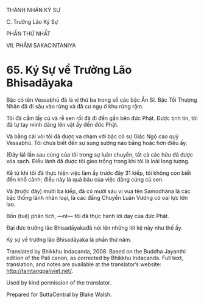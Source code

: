 THÁNH NHÂN KÝ SỰ

C. Trưởng Lão Ký Sự

PHẦN THỨ NHẤT

VII. PHẨM SAKACINTANIYA

# 65\. Ký Sự về Trưởng Lão Bhisadāyaka

Bậc có tên Vessabhū đã là vị thứ ba trong số các bậc Ẩn Sĩ. Bậc Tối Thượng Nhân đã đi sâu vào rừng và đã cư ngụ ở khu rừng rậm.

Tôi đã cầm lấy củ và rễ sen rồi đã đi đến gần bên đức Phật. Được tịnh tín, tôi đã tự tay mình dâng lên vật ấy đến đức Phật.

Và bằng cái vòi tôi đã được va chạm với bậc có sự Giác Ngộ cao quý Vessabhū. Tôi chưa biết đến sự sung sướng nào bằng hoặc hơn điều ấy.

(Đây là) lần sau cùng của tôi trong sự luân chuyển, tất cả các hữu đã được xóa sạch. Điều lành đã được tôi gieo trồng trong khi tôi là loài long tượng.

Kể từ khi tôi đã thực hiện việc làm ấy trước đây 31 kiếp, tôi không còn biết đến khổ cảnh; điều này là quả báu của việc dâng cúng củ sen.

Và (trước đây) mười ba kiếp, đã có mười sáu vị vua tên Samodhāna là các bậc thống lãnh nhân loại, là các đấng Chuyển Luân Vương có oai lực lớn lao.

Bốn (tuệ) phân tích, ―nt― tôi đã thực hành lời dạy của đức Phật.

Đại đức trưởng lão Bhisadāyakađã nói lên những lời kệ này như thế ấy.

Ký sự về trưởng lão Bhisadāyaka là phần thứ năm.

Translated by Bhikkhu Indacanda, 2008. Based on the Buddha Jayanthi edition of the Pali canon, as corrected by Bhikkhu Indacanda. Full text, translation, and notes are available at the translator’s website: http://tamtangpaliviet.net/.

Used by kind permission of the translator.

Prepared for SuttaCentral by Blake Walsh.